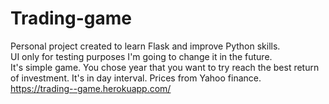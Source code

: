 # Trading-game

Personal project created to learn Flask and improve Python skills.<br>
UI only for testing purposes I'm going to change it in the future.<br> 
It's simple game. You chose year that you want to try reach the best return of investment. It's in day interval. Prices from Yahoo finance.<br>
https://trading--game.herokuapp.com/
